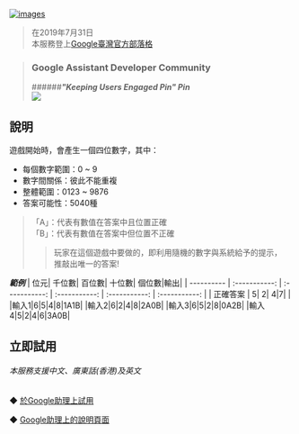 [![images](https://lh3.googleusercontent.com/37WMonxA2I_uxBu1YQNZ6QGikAIvYLYAz_3xQf5pzKI-ce8ziO7zT-0fGeddbXGL-ggwQvYS37zH7A=s81)](https://assistant.google.com/services/a/uid/000000b5033b5e97)
 
>在2019年7月31日  
>本服務登上[Google臺灣官方部落格](https://taiwan.googleblog.com/2019/07/google_31.html?m=1&fbclid=IwAR1pEfrGuM1E46B0lkbT_47vvfb7yBRI08eC_y3yT5ig0ihO5uI-xsi2UPU)

> ### Google Assistant Developer Community  
> ######***"Keeping Users Engaged Pin" Pin***  
> ![](https://i.imgur.com/tx9tEXS.png)  
 
說明
-------
遊戲開始時，會產生一個四位數字，其中：  
* 每個數字範圍：0 ~ 9  
* 數字間關係：彼此不能重複    
* 整體範圍：0123 ~ 9876    
* 答案可能性：5040種  
   
>「A」：代表有數值在答案中且位置正確  
>「B」：代表有數值在答案中但位置不正確
>> 玩家在這個遊戲中要做的，即利用隨機的數字與系統給予的提示，  
>> 推敲出唯一的答案!  
  
***範例***
| 位元| 千位數| 百位數| 十位數| 個位數|輸出|
| ---------- | :-----------:  | :-----------: | :-----------: | :-----------: | :-----------: |
| 正確答案  | 5| 2| 4|7|  |
|輸入1|6|5|4|8|1A1B|
|輸入2|6|2|4|8|2A0B|
|輸入3|6|5|2|8|0A2B|
|輸入4|5|2|4|6|3A0B|

立即試用
-------
###### *本服務支援中文、廣東話(香港)及英文*  
◆ [於Google助理上試用](https://assistant.google.com/services/invoke/uid/000000b5033b5e97)
  
◆ [Google助理上的說明頁面](https://assistant.google.com/services/a/uid/000000b5033b5e97)

